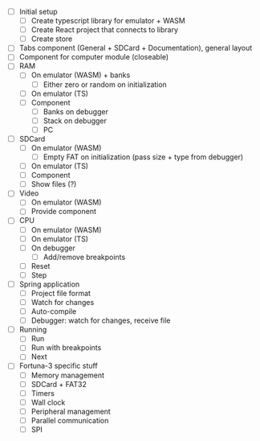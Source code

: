 - [ ] Initial setup
  - [ ] Create typescript library for emulator + WASM
  - [ ] Create React project that connects to library
  - [ ] Create store
- [ ] Tabs component (General + SDCard + Documentation), general layout
- [ ] Component for computer module (closeable)
- [ ] RAM
  - [ ] On emulator (WASM) + banks
    - [ ] Either zero or random on initialization
  - [ ] On emulator (TS)
  - [ ] Component
    - [ ] Banks on debugger
    - [ ] Stack on debugger
    - [ ] PC
- [ ] SDCard
  - [ ] On emulator (WASM)
    - [ ] Empty FAT on initialization (pass size + type from debugger)
  - [ ] On emulator (TS)
  - [ ] Component
  - [ ] Show files (?)
- [ ] Video
  - [ ] On emulator (WASM)
  - [ ] Provide component
- [ ] CPU
  - [ ] On emulator (WASM)
  - [ ] On emulator (TS)
  - [ ] On debugger
    - [ ] Add/remove breakpoints
  - [ ] Reset
  - [ ] Step
- [ ] Spring application
  - [ ] Project file format
  - [ ] Watch for changes
  - [ ] Auto-compile
  - [ ] Debugger: watch for changes, receive file
- [ ] Running
  - [ ] Run
  - [ ] Run with breakpoints
  - [ ] Next
- [ ] Fortuna-3 specific stuff
  - [ ] Memory management
  - [ ] SDCard + FAT32
  - [ ] Timers
  - [ ] Wall clock
  - [ ] Peripheral management
  - [ ] Parallel communication
  - [ ] SPI
